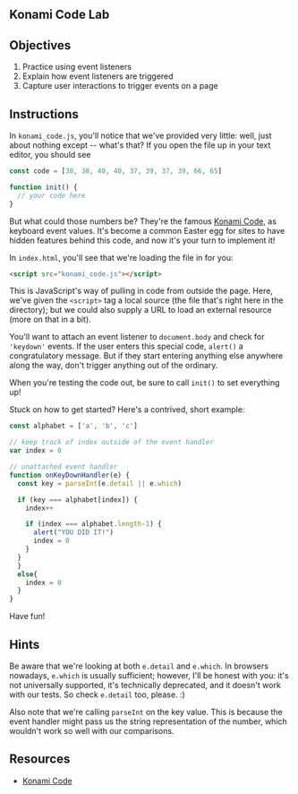 Konami Code Lab
---

## Objectives

1. Practice using event listeners
2. Explain how event listeners are triggered
3. Capture user interactions to trigger events on a page

## Instructions

In `konami_code.js`, you'll notice that we've provided very little: well, just about nothing except -- what's that? If you open the file up in your text editor, you should see

```javascript
const code = [38, 38, 40, 40, 37, 39, 37, 39, 66, 65]

function init() {
  // your code here
}
```

But what could those numbers be? They're the famous [Konami Code](https://en.wikipedia.org/wiki/Konami_Code), as keyboard event values. It's become a common Easter egg for sites to have hidden features behind this code, and now it's your turn to implement it!

In `index.html`, you'll see that we're loading the file in for you:

``` html
<script src="konami_code.js"></script>
```

This is JavaScript's way of pulling in code from outside the page. Here, we've given the `<script>` tag a local source (the file that's right here in the directory); but we could also supply a URL to load an external resource (more on that in a bit).

You'll want to attach an event listener to `document.body` and check for `'keydown'` events. If the user enters this special code, `alert()` a congratulatory message. But if they start entering anything else anywhere along the way, don't trigger anything out of the ordinary.

When you're testing the code out, be sure to call `init()` to set everything up!

Stuck on how to get started? Here's a contrived, short example:

``` javascript
const alphabet = ['a', 'b', 'c']

// keep track of index outside of the event handler
var index = 0

// unattached event handler
function onKeyDownHandler(e) {
  const key = parseInt(e.detail || e.which)

  if (key === alphabet[index]) {
    index++

    if (index === alphabet.length-1) {
      alert("YOU DID IT!")
      index = 0
    }
  }
  }
  else{
    index = 0
  }
}
```

Have fun!

## Hints

Be aware that we're looking at both `e.detail` and `e.which`. In browsers nowadays, `e.which` is usually sufficient; however, I'll be honest with you: it's not universally supported, it's technically deprecated, and it doesn't work with our tests. So check `e.detail` too, please. :)

Also note that we're calling `parseInt` on the key value. This is because the event handler might pass us the string representation of the number, which wouldn't work so well with our comparisons.

## Resources

- [Konami Code](https://en.wikipedia.org/wiki/Konami_Code)
